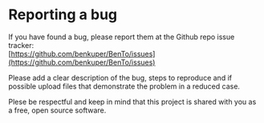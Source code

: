 # Reporting a bug

If you have found a bug, please report them at the Github repo issue tracker:\
[https://github.com/benkuper/BenTo/issues](https://github.com/benkuper/BenTo/issues)

Please add a clear description of the bug, steps to reproduce and if possible upload files that demonstrate the problem in a reduced case.

Plese be respectful and keep in mind that this project is shared with you as a free, open source software.
